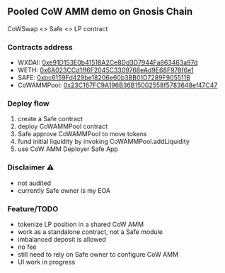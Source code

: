 ## Pooled CoW AMM demo on Gnosis Chain

CoWSwap <> Safe <> LP contract

### Contracts address

- WXDAI: [0xe91D153E0b41518A2Ce8Dd3D7944Fa863463a97d](https://gnosisscan.io/address/0xe91d153e0b41518a2ce8dd3d7944fa863463a97d)
- WETH: [0x6A023CCd1ff6F2045C3309768eAd9E68F978f6e1](https://gnosisscan.io/address/0x6a023ccd1ff6f2045c3309768ead9e68f978f6e1)
- SAFE: [0xbc6159Fd429be18206e60b3BB01D7289F905511B](https://gnosisscan.io/address/0xbc6159fd429be18206e60b3bb01d7289f905511b)
- CoWAMMPool: [0x23C167FC9A196B36B15002558f5783648ef47C47](https://gnosisscan.io/address/0x23C167FC9A196B36B15002558f5783648ef47C47)

### Deploy flow
1. create a Safe contract
2. deploy CoWAMMPool contract
3. Safe approve CoWAMMPool to move tokens
4. fund initial liquidity by invoking CoWAMMPool.addLiquidity
5. use CoW AMM Deployer Safe App

### **Disclaimer** ⚠️
- not audited
- currently Safe owner is my EOA

### Feature/TODO
- tokenize LP position in a shared CoW AMM
- work as a standalone contract, not a Safe module
- imbalanced deposit is allowed
- no fee
- still need to rely on Safe owner to configure CoW AMM
- UI work in progress